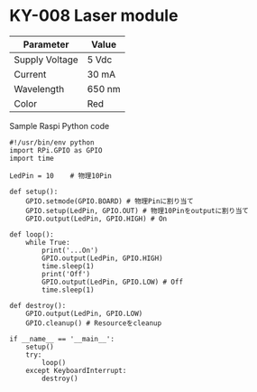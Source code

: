 # KY-008 Laser module

Parameter | Value
--- | ---
Supply Voltage | 5 Vdc
Current | 30 mA
Wavelength | 650 nm
Color | Red

Sample Raspi Python code

```
#!/usr/bin/env python
import RPi.GPIO as GPIO
import time

LedPin = 10    # 物理10Pin

def setup():
	GPIO.setmode(GPIO.BOARD) # 物理Pinに割り当て
	GPIO.setup(LedPin, GPIO.OUT) # 物理10Pinをoutputに割り当て
	GPIO.output(LedPin, GPIO.HIGH) # On

def loop():
	while True:
		print('...On')
		GPIO.output(LedPin, GPIO.HIGH) 
		time.sleep(1)
		print('Off')
		GPIO.output(LedPin, GPIO.LOW) # Off
		time.sleep(1)

def destroy():
	GPIO.output(LedPin, GPIO.LOW)
	GPIO.cleanup() # Resourceをcleanup

if __name__ == '__main__':
	setup()
	try:
		loop()
	except KeyboardInterrupt:
		destroy()

```
